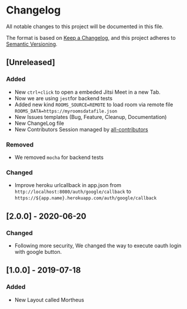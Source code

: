 # Changelog
All notable changes to this project will be documented in this file.

The format is based on [Keep a Changelog](https://keepachangelog.com/en/1.0.0/),
and this project adheres to [Semantic Versioning](https://semver.org/spec/v2.0.0.html).

## [Unreleased]
### Added
- New `ctrl+click` to open a embeded Jitsi Meet in a new Tab.
- Now we are using `jest`for backend tests
- Added new kind `ROOMS_SOURCE=REMOTE` to load room via remote file `ROOMS_DATA=https://myroomsdatafile.json`
- New Issues templates (Bug, Feature, Cleanup, Documentation)
- New ChangeLog file 
- New Contributors Session managed by [all-contributors](https://github.com/all-contributors/all-contributors)
   
### Removed
- We removed `mocha` for backend tests 

### Changed
- Improve heroku urlcallback in app.json from `http://localhost:8080/auth/google/callback` to `https://${app.name}.herokuapp.com/auth/google/callback`



## [2.0.0] - 2020-06-20
### Changed
- Following more security, We changed the way to execute oauth login with google button. 

## [1.0.0] - 2019-07-18
### Added
- New Layout called Mortheus  
